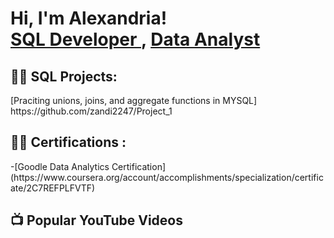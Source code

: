 <h1>Hi, I'm Alexandria! <br/><a href="https://github.com/zandi2247">SQL Developer </a>, <a href="https://www.linkedin.com/in/alexandria-mcmillian-569a07198/">Data Analyst  </a>
<h2>👨‍💻 SQL Projects:</h2>
  [Praciting unions, joins, and aggregate functions in MYSQL]
  https://github.com/zandi2247/Project_1

<h2>👨‍💻 Certifications :</h2>
-[Goodle Data Analytics Certification](https://www.coursera.org/account/accomplishments/specialization/certificate/2C7REFPLFVTF)

<h2>📺 Popular YouTube Videos</h2>



<!--
**joshmadakor1/joshmadakor1** is a ✨ _special_ ✨ repository because its `README.md` (this file) appears on your GitHub profile.

Here are some ideas to get you started:

- 🔭 I’m currently working on ...
- 🌱 I’m currently learning ...
- 👯 I’m looking to collaborate on ...
- 🤔 I’m looking for help with ...
- 💬 Ask me about ...
- 📫 How to reach me: ...
- 😄 Pronouns: ...
- ⚡ Fun fact: ...
-->
